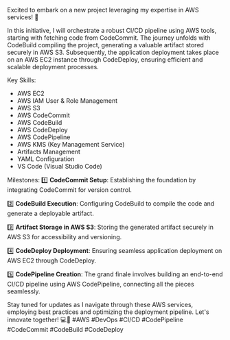 Excited to embark on a new project leveraging my expertise in AWS services! 🚀

In this initiative, I will orchestrate a robust CI/CD pipeline using AWS tools, starting with fetching code from CodeCommit. The journey unfolds with CodeBuild compiling the project, generating a valuable artifact stored securely in AWS S3. Subsequently, the application deployment takes place on an AWS EC2 instance through CodeDeploy, ensuring efficient and scalable deployment processes.

Key Skills:
- AWS EC2
- AWS IAM User & Role Management
- AWS S3
- AWS CodeCommit
- AWS CodeBuild
- AWS CodeDeploy
- AWS CodePipeline
- AWS KMS (Key Management Service)
- Artifacts Management
- YAML Configuration
- VS Code (Visual Studio Code)

Milestones:
1️⃣ **CodeCommit Setup**: Establishing the foundation by integrating CodeCommit for version control.

2️⃣ **CodeBuild Execution**: Configuring CodeBuild to compile the code and generate a deployable artifact.

3️⃣ **Artifact Storage in AWS S3**: Storing the generated artifact securely in AWS S3 for accessibility and versioning.

4️⃣ **CodeDeploy Deployment**: Ensuring seamless application deployment on AWS EC2 through CodeDeploy.

5️⃣ **CodePipeline Creation**: The grand finale involves building an end-to-end CI/CD pipeline using AWS CodePipeline, connecting all the pieces seamlessly.

Stay tuned for updates as I navigate through these AWS services, employing best practices and optimizing the deployment pipeline. Let's innovate together! 💻🚀 #AWS #DevOps #CI/CD #CodePipeline #CodeCommit #CodeBuild #CodeDeploy
